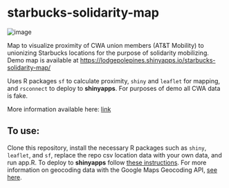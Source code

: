 # starbucks-solidarity-map

![image](https://user-images.githubusercontent.com/53026628/178120026-991be686-6979-43b5-a4a2-2ca75b1606b4.png)

Map to visualize proximity of CWA union members (AT&T Mobility) to unionizing Starbucks locations for the purpose of solidarity mobilizing. Demo map is available at https://lodgepolepines.shinyapps.io/starbucks-solidarity-map/

Uses R packages `sf` to calculate proximity, `shiny` and `leaflet` for mapping, and `rsconnect` to deploy to **shinyapps**. For purposes of demo all CWA data is fake.

More information available here: [link](https://docs.google.com/presentation/d/1FN4ok-iPdDFvUFGlbDQari5CbZ15lxX_p4kvZ0sVY-w/edit#slide=id.ge9090756a_1_58)

## To use:

Clone this repository, install the necessary R packages such as `shiny`, `leaflet`, and `sf`, replace the repo csv location data with your own data, and run app.R. To deploy to **shinyapps** follow [these instructions](https://shiny.rstudio.com/articles/shinyapps.html). For more information on geocoding data with the Google Maps Geocoding API, [see here](https://www.shanelynn.ie/massive-geocoding-with-r-and-google-maps/).
